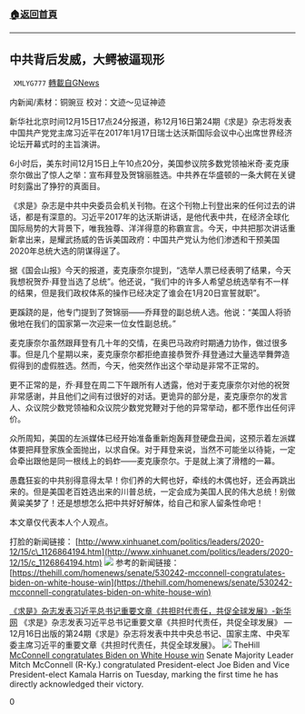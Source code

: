 ###  [:house:返回首頁](https://github.com/ourhimalayas/txt)
---

## 中共背后发威，大鳄被逼现形
` XMLYG777` [轉載自GNews](https://gnews.org/zh-hans/654074/)

内新闻/素材：铜豌豆 校对：文迹～见证神迹

新华社北京时间12月15日17点24分报道，称12月16日第24期《求是》杂志将发表中国共产党党主席习近平在2017年1月17日瑞士达沃斯国际会议中心出席世界经济论坛开幕式时的主旨演讲。

6小时后，美东时间12月15日上午10点20分，美国参议院多数党领袖米奇·麦克康奈尔做出了惊人之举：宣布拜登及贺锦丽胜选。中共养在华盛顿的一条大鳄在关键时刻露出了狰狞的真面目。

《求是》杂志是中共中央委员会机关刊物。在这个刊物上刊登出来的任何过去的讲话，都是有深意的。习近平2017年的达沃斯讲话，是他代表中共，在经济全球化国际局势的大背景下，唯我独尊、洋洋得意的称霸宣言。今天，中共把那次讲话重新拿出来，是耀武扬威的告诉美国政府：中国共产党认为他们渗透和干预美国2020年总统大选的阴谋得逞了。

据《国会山报》今天的报道，麦克康奈尔提到，“选举人票已经表明了结果，今天我想祝贺乔·拜登当选了总统”。他还说，“我们中的许多人希望总统选举有不一样的结果，但是我们政权体系的操作已经决定了谁会在1月20日宣誓就职”。

更蹊跷的是，他专门提到了贺锦丽——乔拜登的副总统人选。他说：“美国人将骄傲地在我们的国家第一次迎来一位女性副总统。”

麦克康奈尔虽然跟拜登有几十年的交情，在奥巴马政府时期通力协作，做过很多事。但是几个星期以来，麦克康奈尔都拒绝直接恭贺乔·拜登通过大量选举舞弊造假得到的虚假胜选。然而，今天，他突然作出这个举动是非常不正常的。

更不正常的是，乔·拜登在周二下午跟所有人透露，他对于麦克康奈尔对他的祝贺非常感谢，并且他们之间有过很好的对话。更诡异的部分是，麦克康奈尔的发言人、众议院少数党领袖和众议院少数党党鞭对于他的异常举动，都不愿作出任何评价。

众所周知，美国的左派媒体已经开始准备重新炮轰拜登硬盘丑闻，这预示着左派媒体要把拜登家族全面抛出，以求自保。对于拜登来说，当然不可能坐以待毙，一定会牵出跟他是同一根线上的蚂蚱——麦克康奈尔。于是就上演了滑稽的一幕。

愚蠢狂妄的中共别得意得太早！你们养的大鳄也好，牵线的木偶也好，还会再跳出来的。但是美国老百姓选出来的川普总统，一定会成为美国人民的伟大总统！别做黄粱美梦了！还是想想怎么把中共好好解体，给自己和家人留条性命吧！

本文章仅代表本人个人观点。

打脸的新闻链接：
[http://www.xinhuanet.com/politics/leaders/2020-12/15/c\_1126864194.htm](http://www.xinhuanet.com/politics/leaders/2020-12/15/c_1126864194.htm)
![]()![](https://gnews-media-offload.s3.amazonaws.com/wp-content/uploads/2020/12/15230510/PSX_20201216_091231-1.jpg)
参考的新闻链接：
[https://thehill.com/homenews/senate/530242-mcconnell-congratulates-biden-on-white-house-win](https://thehill.com/homenews/senate/530242-mcconnell-congratulates-biden-on-white-house-win)

[《求是》杂志发表习近平总书记重要文章《共担时代责任，共促全球发展》-新华网](http://《求是》杂志发表习近平总书记重要文章《共担时代责任，共促全球发展》-新华网)
《求是》杂志发表习近平总书记重要文章《共担时代责任，共促全球发展》
—12月16日出版的第24期《求是》杂志将发表中共中央总书记、国家主席、中央军委主席习近平的重要文章《共担时代责任，共促全球发展》。
![]()![](https://gnews-media-offload.s3.amazonaws.com/wp-content/uploads/2020/12/15230503/image0_1-1.png)
TheHill
[McConnell congratulates Biden on White House win](http://McConnell%20congratulates%20Biden%20on%20White%20House%20win)
Senate Majority Leader Mitch McConnell (R-Ky.) congratulated President-elect Joe Biden and Vice President-elect Kamala Harris on Tuesday, marking the first time he has directly acknowledged their victory.

0
